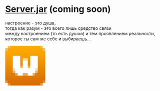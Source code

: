 # [Server.jar](https://vimeo.com/77703019) (coming soon)

настроение - это душа,  
тогда как разум - это всего лишь средство связи  
между настроением (то есть душой) и тем проявлением реальности,  
которое ты сам же себе и выбираешь...

[<img src="/webz-server-packager/src/main/resources/favicon/favicon128.png" style="max-width:100%" title="The Floor Is Jelly">](webz-war.md)
